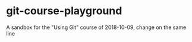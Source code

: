 # git-course-playground

A sandbox for the "Using Git" course of 2018-10-09, change on the same line
